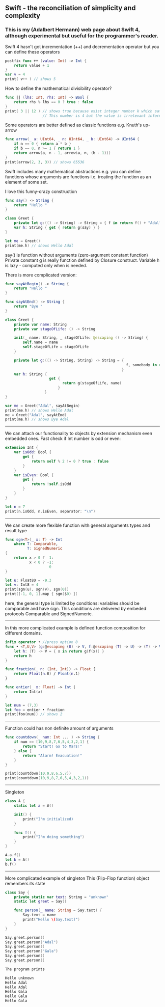 ## Swift - the reconciliation of simplicity and complexity
### This is my (Adalbert Hermann) web page about Swift 4, although experimental but useful for the programmer's reader.


Swift 4 hasn't got incrementation (++) and decrementation operator but you can define these operators

```swift
postfix func ++ (value: Int) -> Int {
    return value + 1
}
var v = 4
print( v++ ) // shows 5
```

How to define the mathematical divisibility operator?

```swift
func || (lhs: Int, rhs: Int) -> Bool {
    return rhs % lhs == 0 ? true : false
}
print( 3 || 12 ) // shows true because exist integer number k which satisfies condition: 3 * k = 12.
                 // This number is 4 but the value is irrelevant information.
```

Some operators are better defined as classic functions e.g. Knuth's up-arrow

```swift
func arrow(_ a: UInt64, _ n: UInt64, _ b: UInt64) -> UInt64 {
    if n == 0 { return a * b }
    if b == 0, n >= 1 { return 1 }
    return arrow(a, n - 1, arrow(a, n, (b - 1)))
}
print(arrow(2, 3, 3)) // shows 65536
```

Swift includes many mathematical abstractions e.g. you can define functions whose arguments
are functions i.e. treating the function as an element of some set.

I love this funny-crazy construction

```swift
func say() -> String {
    return "Hello "
}

class Greet {
    private let g:(() -> String) -> String = { f in return f() + "Adal" }
    var h: String { get { return g(say) } }
}

let me = Greet()
print(me.h) // shows Hello Adal
```

say() is function without arguments (zero-argument constant function)
Private constant g is really function defined by Closure construct.
Variable h is lazy - computed only when is needed.

There is more complicated version:

```swift
func sayAtBegin() -> String {
    return "Hello "
}

func sayAtEnd() -> String {
    return "Bye "
}

class Greet {
    private var name: String
    private var stageOfLife: () -> String

    init(_ name: String, _ stageOfLife: @escaping () -> String) {
        self.name = name
        self.stageOfLife = stageOfLife
    }

    private let g:(() -> String, String) -> String = {
                                                       f, somebody in return f() + somebody
                                                     }
    var h: String {
                    get {
                          return g(stageOfLife, name)
                        }
                  }
}

var me = Greet("Adal", sayAtBegin)
print(me.h) // shows Hello Adal
me = Greet("Adal", sayAtEnd)
print(me.h) // shows Bye Adal
```
_______________________________________________________________________________________

We can attach our functionality to objects by extension mechanism even embedded ones.
Fast check if Int number is odd or even:

```swift
extension Int {
    var isOdd: Bool {
        get {
            return self % 2 != 0 ? true : false
        }
    }
    var isEven: Bool {
        get {
            return !self.isOdd
        }
    }
}

let n = 7
print(n.isOdd, n.isEven, separator: "\n")
```
_________________________________________________________________________________

We can create more flexible function with general arguments types and result type

```swift
func sgn<T>(_ x: T) -> Int
    where T: Comparable,
          T: SignedNumeric
{
    return x > 0 ?  1:
           x < 0 ? -1:
                    0
}

let u: Float80 = -9.3
let v: Int8 = 4
print(sgn(u), sgn(v), sgn(0))
print([-1, 0, 1].map { sgn($0) })
```
here, the general type is limited by conditions: variables should be comparable and have sign.
This conditions are delivered by embeded protocols Comparable and SignedNumeric.
__________________________________________________________________________


In this more complicated example is defined function composition for different domains.

```swift
infix operator • //press option 8
func • <T,U,V> (g:@escaping (U) -> V, f:@escaping (T) -> U) -> (T) -> V {
    let h: (T) -> V = { x in return g(f(x)) }
    return h
}

func fraction(_ n: (Int, Int)) -> Float {
    return Float(n.0) / Float(n.1)
}

func entier(_ x: Float) -> Int {
    return Int(x)
}

let num = (7,3)
let foo = entier • fraction
print(foo(num)) // shows 2
```
______________________________________________________________________________


Function could has non definite amount of arguments

```swift
func countdown(_ num: Int ... ) -> String {
    if num == [10,9,8,7,6,5,4,3,2,1] {
        return "Start! Go to Mars!"
    } else {
        return "Alarm! Evacuation!"
    }
}

print(countdown(10,9,8,6,5,7))
print(countdown(10,9,8,7,6,5,4,3,2,1))
```
________________________________________________________________________


Singleton

```swift
class A {
    static let a = A()

    init() {
        print("I'm initialized)
    }

    func f() {
        print("I'm doing something")
    }
}

A.a.f()
let b = A()
b.f()
```
______________________________________________________________________________

More complicated example of singleton
This (Flip-Flop function) object remembers its state

```swift
class Say {
    private static var text: String = "unknown"
    static let greet = Say()

    func person(_ name: String = Say.text) {
        Say.text = name
        print("Hello \(Say.text)")
    }
}

Say.greet.person()
Say.greet.person("Adal")
Say.greet.person()
Say.greet.person("Gala")
Say.greet.person()
Say.greet.person()

The program prints

Hello unknown
Hello Adal
Hello Adal
Hello Gala
Hello Gala
Hello Gala
```
